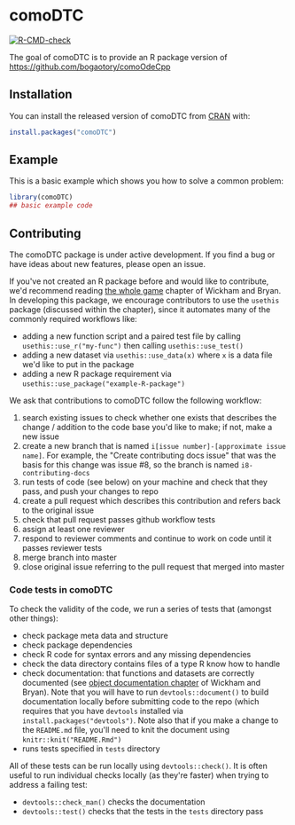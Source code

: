 
<!-- README.md is generated from README.Rmd. Please edit that file -->
comoDTC
=======

<!-- badges: start -->
[![R-CMD-check](https://github.com/ben18785/comoDTC/workflows/R-CMD-check/badge.svg)](https://github.com/ben18785/comoDTC/actions) <!-- badges: end -->

The goal of comoDTC is to provide an R package version of <https://github.com/bogaotory/comoOdeCpp>

Installation
------------

You can install the released version of comoDTC from [CRAN](https://CRAN.R-project.org) with:

``` r
install.packages("comoDTC")
```

Example
-------

This is a basic example which shows you how to solve a common problem:

``` r
library(comoDTC)
## basic example code
```

Contributing
------------

The comoDTC package is under active development. If you find a bug or have ideas about new features, please open an issue.

If you've not created an R package before and would like to contribute, we'd recommend reading [the whole game](https://r-pkgs.org/whole-game.html) chapter of Wickham and Bryan. In developing this package, we encourage contributors to use the `usethis` package (discussed within the chapter), since it automates many of the commonly required workflows like:

-   adding a new function script and a paired test file by calling `usethis::use_r("my-func")` then calling `usethis::use_test()`
-   adding a new dataset via `usethis::use_data(x)` where `x` is a data file we'd like to put in the package
-   adding a new R package requirement via `usethis::use_package("example-R-package")`

We ask that contributions to comoDTC follow the following workflow:

1.  search existing issues to check whether one exists that describes the change / addition to the code base you'd like to make; if not, make a new issue
2.  create a new branch that is named `i[issue number]-[approximate issue name]`. For example, the "Create contributing docs issue" that was the basis for this change was issue \#8, so the branch is named `i8-contributing-docs`
3.  run tests of code (see below) on your machine and check that they pass, and push your changes to repo
4.  create a pull request which describes this contribution and refers back to the original issue
5.  check that pull request passes github workflow tests
6.  assign at least one reviewer
7.  respond to reviewer comments and continue to work on code until it passes reviewer tests
8.  merge branch into master
9.  close original issue referring to the pull request that merged into master

### Code tests in comoDTC

To check the validity of the code, we run a series of tests that (amongst other things):

-   check package meta data and structure
-   check package dependencies
-   check R code for syntax errors and any missing dependencies
-   check the data directory contains files of a type R know how to handle
-   check documentation: that functions and datasets are correctly documented (see [object documentation chapter](https://r-pkgs.org/man.html) of Wickham and Bryan). Note that you will have to run `devtools::document()` to build documentation locally before submitting code to the repo (which requires that you have `devtools` installed via `install.packages("devtools")`. Note also that if you make a change to the `README.md` file, you'll need to knit the document using `knitr::knit("README.Rmd")`
-   runs tests specified in `tests` directory

All of these tests can be run locally using `devtools::check()`. It is often useful to run individual checks locally (as they're faster) when trying to address a failing test:

-   `devtools::check_man()` checks the documentation
-   `devtools::test()` checks that the tests in the `tests` directory pass
